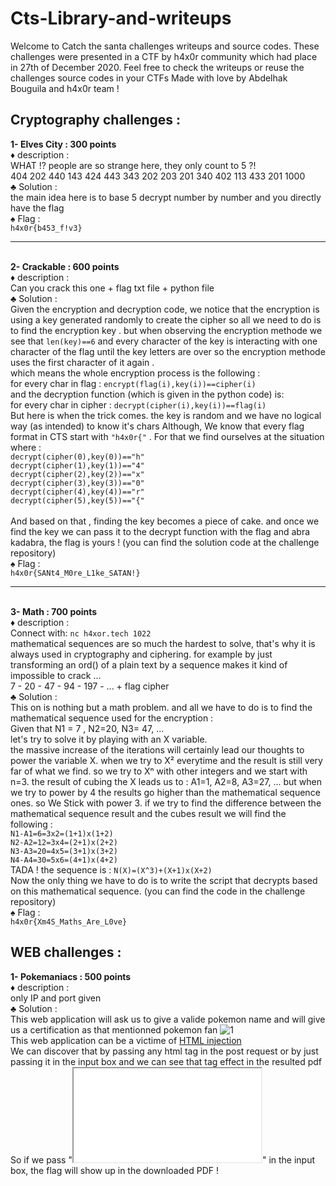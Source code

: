 # Cts-Library-and-writeups

Welcome to Catch the santa challenges writeups and source codes.
These challenges were presented in a CTF by h4x0r community which had place in 27th of
December 2020.
Feel free to check the writeups or reuse the challenges source codes in your CTFs
Made with love by Abdelhak Bouguila and h4x0r team !

## Cryptography challenges : ##
**1- Elves City : 300 points**
<br> ♦ description :
<br>WHAT !? people are so strange here, they only count to 5 ?! 
<br> 404 202 440 143 424 443 343 202 203 201 340 402 113 433 201 1000
<br>♣ Solution :
<br>the main idea here is to base 5 decrypt number by number and you directly have the flag
<br>♠ Flag :
<br>```h4x0r{b453_f!v3}```

____________________________________________

<br>**2- Crackable : 600 points**
<br>♦ description :
<br>Can you crack this one + flag txt file + python file
<br>♣ Solution :
<br>Given the encryption and decryption  code, we notice that the encryption is using a key generated randomly
to create the cipher so all we need to do is to find the encryption key . but when observing the encryption
methode we see that ```len(key)==6``` and every character of the key is interacting with one character of the flag
until the key letters are over so the encryption methode uses the first character of it again .
<br>which means the whole encryption process is the following :
<br>for every char in flag : ```encrypt(flag(i),key(i))==cipher(i)```
<br>and the decryption function (which is given in the python code) is:
<br>for every char in cipher : ```decrypt(cipher(i),key(i))==flag(i)```
<br>But here is when the trick comes. the key is random and we have no logical way (as intended) to know it's chars
Although, We know that every flag format in CTS start with ```"h4x0r{"``` .
For that we find ourselves at the situation where :
 <br>```decrypt(cipher(0),key(0))=="h"```
 <br>```decrypt(cipher(1),key(1))=="4"```
 <br>```decrypt(cipher(2),key(2))=="x"```
 <br>```decrypt(cipher(3),key(3))=="0"```
 <br>```decrypt(cipher(4),key(4))=="r"```
 <br>```decrypt(cipher(5),key(5))=="{"```
<br>
<br>And based on that , finding the key becomes a piece of cake. and once we find the key we can pass it to the decrypt
function with the flag and abra kadabra, the flag is yours !
(you can find the solution code at the challenge repository)
<br>♠ Flag :
<br>```h4x0r{SANt4_M0re_L1ke_SATAN!}```
______________________________________
<br>**3- Math : 700 points**
<br>♦ description :
<br>Connect with: ```nc h4xor.tech 1022```
<br>mathematical sequences are so much the hardest to solve, that's why it is
always used in cryptography and ciphering. for example by just transforming 
an ord() of a plain text by a sequence makes it kind of impossible to crack ...
<br>7 - 20 - 47 - 94 - 197 - ... + flag cipher
<br>♣ Solution :
<br>This on is nothing but a math problem. and all we have to do is to find the
mathematical sequence used for the encryption :
<br>Given that N1 = 7 , N2=20, N3= 47, ...
<br>let's try to solve it by playing with an X variable.
<br>the massive increase of the iterations will certainly lead our thoughts to
power the variable X. when we try to X² everytime and the result is still very
far of what we find. so we try to Xⁿ with other integers and we start with n=3.
the result of cubing the X leads us to : A1=1, A2=8, A3=27, ... but when we try
to power by 4 the results go higher than the mathematical sequence ones. so We
Stick with power 3. if we try to find the difference between the mathematical 
sequence result and the cubes result we will find the following :
<br>```N1-A1=6=3x2=(1+1)x(1+2)```
<br>```N2-A2=12=3x4=(2+1)x(2+2)```
<br>```N3-A3=20=4x5=(3+1)x(3+2)```
<br>```N4-A4=30=5x6=(4+1)x(4+2)```
<br>TADA ! the sequence is : ```N(X)=(X^3)+(X+1)x(X+2)```
<br>Now the only thing we have to do is to write the script that decrypts based on
this mathematical sequence. (you can find the code in the challenge repository)
<br>♠ Flag :
<br>```h4x0r{Xm4S_Maths_Are_L0ve}```

## WEB challenges : ##
**1- Pokemaniacs : 500 points**
<br> ♦ description :
<br> only IP and port given
<br> ♣ Solution :
<br> This web application will ask us to give a valide pokemon name and will give us a certification as that mentionned pokemon fan
![1](https://user-images.githubusercontent.com/61564815/103538133-f1472f80-4e95-11eb-918c-100aa249a270.png)
<br> This web application can be a victime of [HTML injection](https://www.acunetix.com/vulnerabilities/web/html-injection/)
<br> We can discover that by passing any html tag in the post request or by just passing it in the input box and we can see that tag effect in the resulted pdf
<br> So if we pass "<iframe src='flag.txt'></iframe>" in the input box, the flag will show up in the downloaded PDF !
